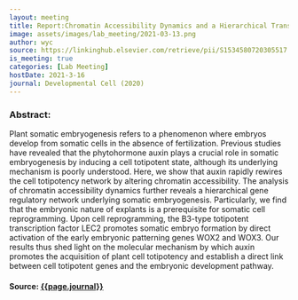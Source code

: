 ```yaml
---
layout: meeting
title: Report:Chromatin Accessibility Dynamics and a Hierarchical Transcriptional Regulatory Network Structure for Plant Somatic Embryogenesis
image: assets/images/lab_meeting/2021-03-13.png
author: wyc
source: https://linkinghub.elsevier.com/retrieve/pii/S1534580720305517
is_meeting: true
categories: [Lab Meeting]
hostDate: 2021-3-16
journal: Developmental Cell (2020)
---
```

### Abstract:
Plant somatic embryogenesis refers to a phenomenon where embryos develop from somatic cells in the absence of fertilization. Previous studies have revealed that the phytohormone auxin plays a crucial role in somatic embryogenesis by inducing a cell totipotent state, although its underlying mechanism is poorly understood. Here, we show that auxin rapidly rewires the cell totipotency network by altering chromatin accessibility. The analysis of chromatin accessibility dynamics further reveals a hierarchical gene regulatory network underlying somatic embryogenesis. Particularly, we find that the embryonic nature of explants is a prerequisite for somatic cell reprogramming. Upon cell reprogramming, the B3-type totipotent transcription factor LEC2 promotes somatic embryo formation by direct activation of the early embryonic patterning genes WOX2 and WOX3. Our results thus shed light on the molecular mechanism by which auxin promotes the acquisition of plant cell totipotency and establish a direct link between cell totipotent genes and the embryonic development pathway.

#### Source: [{{page.journal}}]({{page.source}})
